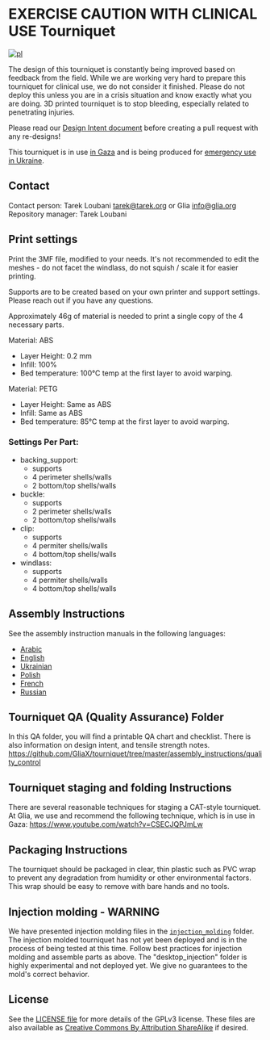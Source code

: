 # EXERCISE CAUTION WITH CLINICAL USE Tourniquet
[![pl](https://img.shields.io/badge/lang-pl-red.svg)](README.pl.md)

The design of this tourniquet is constantly being improved based on feedback from the field. While we are working very hard to prepare this tourniquet for clinical use, we do not consider it finished. Please do not deploy this unless you are in a crisis situation and know exactly what you are doing. 3D printed tourniquet is to stop bleeding, especially related to penetrating injuries.

Please read our [Design Intent document](https://github.com/GliaX/tourniquet/blob/master/assembly_instructions/quality_control/design_intent.md) before creating a pull request with any re-designs!

This tourniquet is in use [in Gaza](https://trklou.medium.com/3d-printed-open-source-tourniquet-rationale-failure-analysis-and-proposed-next-steps-of-the-glia-97e8441b4c5a) and is being produced for [emergency use in Ukraine](https://trklou.medium.com/glias-gaza-tourniquet-is-ready-for-emergency-use-in-ukraine-make-some-if-you-can-ef5f83260b7c).

## Contact
Contact person: Tarek Loubani <tarek@tarek.org> or Glia <info@glia.org>
Repository manager: Tarek Loubani

## Print settings
Print the 3MF file, modified to your needs. It's not recommended to edit the meshes - do not facet the windlass, do not squish / scale it for easier printing.

Supports are to be created based on your own printer and support settings. Please reach out if you have any questions.

Approximately 46g of material is needed to print a single copy of the 4 necessary parts.

Material: ABS
* Layer Height: 0.2 mm
* Infill: 100%
* Bed temperature: 100°C temp at the first layer to avoid warping.

Material: PETG
* Layer Height: Same as ABS
* Infill: Same as ABS
* Bed temperature: 85°C temp at the first layer to avoid warping.


### Settings Per Part:
* backing_support:
  * supports
  * 4 perimeter shells/walls
  * 2 bottom/top shells/walls
* buckle:
  * supports
  * 2 perimeter shells/walls
  * 2 bottom/top shells/walls
* clip:
  * supports
  * 4 permiter shells/walls
  * 4 bottom/top shells/walls
* windlass:
  * supports
  * 4 permiter shells/walls
  * 4 bottom/top shells/walls

## Assembly Instructions
See the assembly instruction manuals in the following languages:
* [Arabic](assembly_instructions/INSTRUCTIONS_AR.md)
* [English](assembly_instructions/INSTRUCTIONS_EN.md)
* [Ukrainian](assembly_instructions/INSTRUCTIONS_UA.md)
* [Polish](assembly_instructions/INSTRUCTIONS_PL.md)
* [French](assembly_instructions/INSTRUCTIONS_FR.md)
* [Russian](assembly_instructions/INSTRUCTIONS_RU.md)

## Tourniquet QA (Quality Assurance) Folder
In this QA folder, you will find a printable QA chart and checklist. There is also information on design intent, and tensile strength notes. 
https://github.com/GliaX/tourniquet/tree/master/assembly_instructions/quality_control

## Tourniquet staging and folding Instructions
There are several reasonable techniques for staging a CAT-style tourniquet. At Glia, we use and recommend the following technique, which is in use in Gaza: https://www.youtube.com/watch?v=CSECJQPJmLw

## Packaging Instructions
The tourniquet should be packaged in clear, thin plastic such as PVC wrap to prevent any degradation from humidity or other environmental factors. This wrap should be easy to remove with bare hands and no tools.

## Injection molding - WARNING
We have presented injection molding files in the [`injection_molding`](injection_molding) folder. The injection molded tourniquet has not yet been deployed and is in the process of being tested at this time. Follow best practices for injection molding and assemble parts as above.
The "desktop_injection" folder is highly experimental and not deployed yet. We give no guarantees to the mold's correct behavior. 


## License
See the [LICENSE file](LICENSE) for more details of the GPLv3 license. These files are also available as [Creative Commons By Attribution ShareAlike](https://creativecommons.org/licenses/by-sa/4.0/) if desired.
